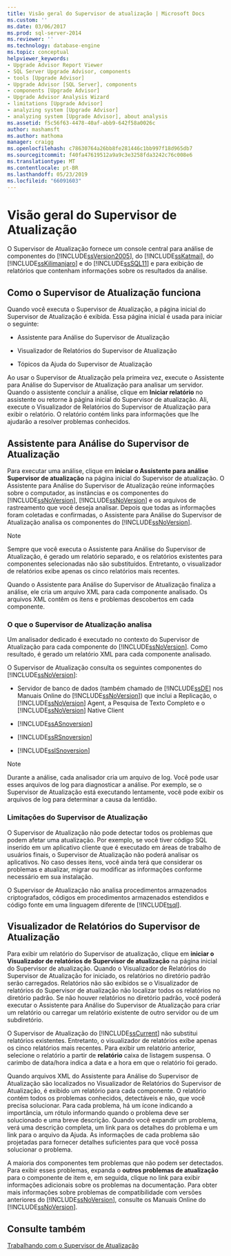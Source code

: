 ```yaml
---
title: Visão geral do Supervisor de atualização | Microsoft Docs
ms.custom: ''
ms.date: 03/06/2017
ms.prod: sql-server-2014
ms.reviewer: ''
ms.technology: database-engine
ms.topic: conceptual
helpviewer_keywords:
- Upgrade Advisor Report Viewer
- SQL Server Upgrade Advisor, components
- tools [Upgrade Advisor]
- Upgrade Advisor [SQL Server], components
- components [Upgrade Advisor]
- Upgrade Advisor Analysis Wizard
- limitations [Upgrade Advisor]
- analyzing system [Upgrade Advisor]
- analyzing system [Upgrade Advisor], about analysis
ms.assetid: f5c56f63-4478-40af-abb9-642f58a0026c
author: mashamsft
ms.author: mathoma
manager: craigg
ms.openlocfilehash: c78630764a26bb8fe281446c1bb997f18d965db7
ms.sourcegitcommit: f40fa47619512a9a9c3e3258fda3242c76c008e6
ms.translationtype: MT
ms.contentlocale: pt-BR
ms.lasthandoff: 05/23/2019
ms.locfileid: "66091603"
---
```

# <a name="upgrade-advisor-overview"></a>Visão geral do Supervisor de Atualização
  O Supervisor de Atualização fornece um console central para análise de componentes do [!INCLUDE[ssVersion2005](../../includes/ssversion2005-md.md)], do [!INCLUDE[ssKatmai](../../includes/sskatmai-md.md)], do [!INCLUDE[ssKilimanjaro](../../includes/sskilimanjaro-md.md)] e do [!INCLUDE[ssSQL11](../../includes/sssql11-md.md)] e para exibição de relatórios que contenham informações sobre os resultados da análise.  
  
## <a name="how-upgrade-advisor-works"></a>Como o Supervisor de Atualização funciona  
 Quando você executa o Supervisor de Atualização, a página inicial do Supervisor de Atualização é exibida. Essa página inicial é usada para iniciar o seguinte:  
  
-   Assistente para Análise do Supervisor de Atualização  
  
-   Visualizador de Relatórios do Supervisor de Atualização  
  
-   Tópicos da Ajuda do Supervisor de Atualização  
  
 Ao usar o Supervisor de Atualização pela primeira vez, execute o Assistente para Análise do Supervisor de Atualização para analisar um servidor. Quando o assistente concluir a análise, clique em **Iniciar relatório** no assistente ou retorne à página inicial do Supervisor de atualização. Ali, execute o Visualizador de Relatórios do Supervisor de Atualização para exibir o relatório. O relatório contém links para informações que lhe ajudarão a resolver problemas conhecidos.  
  
## <a name="upgrade-advisor-analysis-wizard"></a>Assistente para Análise do Supervisor de Atualização  
 Para executar uma análise, clique em **iniciar o Assistente para análise Supervisor de atualização** na página inicial do Supervisor de atualização. O Assistente para Análise do Supervisor de Atualização reúne informações sobre o computador, as instâncias e os componentes do [!INCLUDE[ssNoVersion](../../includes/ssnoversion-md.md)], [!INCLUDE[ssNoVersion](../../includes/ssnoversion-md.md)] e os arquivos de rastreamento que você deseja analisar. Depois que todas as informações foram coletadas e confirmadas, o Assistente para Análise do Supervisor de Atualização analisa os componentes do [!INCLUDE[ssNoVersion](../../includes/ssnoversion-md.md)].  
  
> [!NOTE]  
>  Sempre que você executa o Assistente para Análise do Supervisor de Atualização, é gerado um relatório separado, e os relatórios existentes para componentes selecionadas não são substituídos. Entretanto, o visualizador de relatórios exibe apenas os cinco relatórios mais recentes.  
  
 Quando o Assistente para Análise do Supervisor de Atualização finaliza a análise, ele cria um arquivo XML para cada componente analisado. Os arquivos XML contêm os itens e problemas descobertos em cada componente.  
  
### <a name="what-upgrade-advisor-analyzes"></a>O que o Supervisor de Atualização analisa  
 Um analisador dedicado é executado no contexto do Supervisor de Atualização para cada componente do [!INCLUDE[ssNoVersion](../../includes/ssnoversion-md.md)]. Como resultado, é gerado um relatório XML para cada componente analisado.  
  
 O Supervisor de Atualização consulta os seguintes componentes do [!INCLUDE[ssNoVersion](../../includes/ssnoversion-md.md)]:  
  
-   Servidor de banco de dados (também chamado de [!INCLUDE[ssDE](../../includes/ssde-md.md)] nos Manuais Online do [!INCLUDE[ssNoVersion](../../includes/ssnoversion-md.md)]) que inclui a Replicação, o [!INCLUDE[ssNoVersion](../../includes/ssnoversion-md.md)] Agent, a Pesquisa de Texto Completo e o [!INCLUDE[ssNoVersion](../../includes/ssnoversion-md.md)] Native Client  
  
-   [!INCLUDE[ssASnoversion](../../includes/ssasnoversion-md.md)]  
  
-   [!INCLUDE[ssRSnoversion](../../includes/ssrsnoversion-md.md)]  
  
-   [!INCLUDE[ssISnoversion](../../includes/ssisnoversion-md.md)]  
  
> [!NOTE]  
>  Durante a análise, cada analisador cria um arquivo de log. Você pode usar esses arquivos de log para diagnosticar a análise. Por exemplo, se o Supervisor de Atualização está executando lentamente, você pode exibir os arquivos de log para determinar a causa da lentidão.  
  
### <a name="upgrade-advisor-limitations"></a>Limitações do Supervisor de Atualização  
 O Supervisor de Atualização não pode detectar todos os problemas que podem afetar uma atualização. Por exemplo, se você tiver código SQL inserido em um aplicativo cliente que é executado em áreas de trabalho de usuários finais, o Supervisor de Atualização não poderá analisar os aplicativos. No caso desses itens, você ainda terá que considerar os problemas e atualizar, migrar ou modificar as informações conforme necessário em sua instalação.  
  
 O Supervisor de Atualização não analisa procedimentos armazenados criptografados, códigos em procedimentos armazenados estendidos e código fonte em uma linguagem diferente de [!INCLUDE[tsql](../../includes/tsql-md.md)].  
  
## <a name="upgrade-advisor-report-viewer"></a>Visualizador de Relatórios do Supervisor de Atualização  
 Para exibir um relatório do Supervisor de atualização, clique em **iniciar o Visualizador de relatórios de Supervisor de atualização** na página inicial do Supervisor de atualização. Quando o Visualizador de Relatórios do Supervisor de Atualização for iniciado, os relatórios no diretório padrão serão carregados. Relatórios não são exibidos se o Visualizador de relatórios do Supervisor de atualização não localizar todos os relatórios no diretório padrão. Se não houver relatórios no diretório padrão, você poderá executar o Assistente para Análise do Supervisor de Atualização para criar um relatório ou carregar um relatório existente de outro servidor ou de um subdiretório.  
  
 O Supervisor de Atualização do [!INCLUDE[ssCurrent](../../includes/sscurrent-md.md)] não substitui relatórios existentes. Entretanto, o visualizador de relatórios exibe apenas os cinco relatórios mais recentes. Para exibir um relatório anterior, selecione o relatório a partir de **relatório** caixa de listagem suspensa. O carimbo de data/hora indica a data e a hora em que o relatório foi gerado.  
  
 Quando arquivos XML do Assistente para Análise do Supervisor de Atualização são localizados no Visualizador de Relatórios do Supervisor de Atualização, é exibido um relatório para cada componente. O relatório contém todos os problemas conhecidos, detectáveis e não, que você precisa solucionar. Para cada problema, há um ícone indicando a importância, um rótulo informando quando o problema deve ser solucionado e uma breve descrição. Quando você expandir um problema, verá uma descrição completa, um link para os detalhes do problema e um link para o arquivo da Ajuda. As informações de cada problema são projetadas para fornecer detalhes suficientes para que você possa solucionar o problema.  
  
 A maioria dos componentes tem problemas que não podem ser detectados. Para exibir esses problemas, expanda o **outros problemas de atualização** para o componente de item e, em seguida, clique no link para exibir informações adicionais sobre os problemas na documentação. Para obter mais informações sobre problemas de compatibilidade com versões anteriores do [!INCLUDE[ssNoVersion](../../includes/ssnoversion-md.md)], consulte os Manuais Online do [!INCLUDE[ssNoVersion](../../includes/ssnoversion-md.md)].  
  
## <a name="see-also"></a>Consulte também  
 [Trabalhando com o Supervisor de Atualização](../../../2014/sql-server/install/working-with-upgrade-advisor.md)  
  
  
